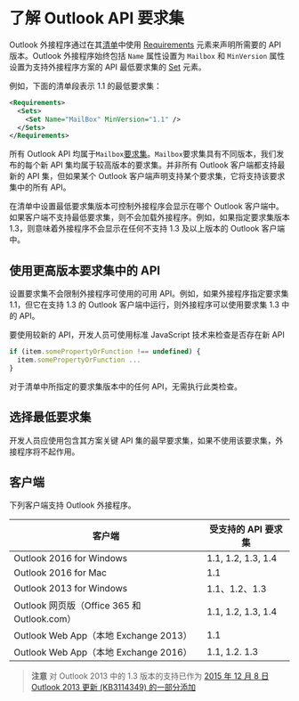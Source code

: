  

# <a name="understanding-outlook-api-requirement-sets"></a>了解 Outlook API 要求集

Outlook 外接程序通过在其[清单](https://msdn.microsoft.com/EN-US/library/office/dn592036.aspx)中使用 [Requirements](https://msdn.microsoft.com/en-us/library/office/fp123693.aspx) 元素来声明所需要的 API 版本。Outlook 外接程序始终包括 `Name` 属性设置为 `Mailbox` 和 `MinVersion` 属性设置为支持外接程序方案的 API 最低要求集的 [Set](https://msdn.microsoft.com/EN-US/library/office/dn592049.aspx) 元素。

例如，下面的清单段表示 1.1 的最低要求集：

```xml
<Requirements>
  <Sets>
    <Set Name="MailBox" MinVersion="1.1" />
  </Sets>
</Requirements>
```

所有 Outlook API 均属于`Mailbox`[要求集](https://msdn.microsoft.com/EN-US/library/office/dn535871.aspx#SpecifyRequirementSets_intro)。`Mailbox`要求集具有不同版本，我们发布的每个新 API 集均属于较高版本的要求集。并非所有 Outlook 客户端都支持最新的 API 集，但如果某个 Outlook 客户端声明支持某个要求集，它将支持该要求集中的所有 API。

在清单中设置最低要求集版本可控制外接程序会显示在哪个 Outlook 客户端中。如果客户端不支持最低要求集，则不会加载外接程序。例如，如果指定要求集版本 1.3，则意味着外接程序不会显示在任何不支持 1.3 及以上版本的 Outlook 客户端中。

## <a name="using-apis-from-later-requirement-sets"></a>使用更高版本要求集中的 API

设置要求集不会限制外接程序可使用的可用 API。例如，如果外接程序指定要求集 1.1，但它在支持 1.3 的 Outlook 客户端中运行，则外接程序可以使用要求集 1.3 中的 API。

要使用较新的 API，开发人员可使用标准 JavaScript 技术来检查是否存在新 API

```js
if (item.somePropertyOrFunction !== undefined) {
  item.somePropertyOrFunction ...
}
```

对于清单中所指定的要求集版本中的任何 API，无需执行此类检查。

## <a name="choosing-a-minimum-requirement-set"></a>选择最低要求集

开发人员应使用包含其方案关键 API 集的最早要求集，如果不使用该要求集，外接程序将不起作用。

## <a name="clients"></a>客户端

下列客户端支持 Outlook 外接程序。

| 客户端 | 受支持的 API 要求集 |
| --- | --- |
| Outlook 2016 for Windows | 1.1, 1.2, 1.3, 1.4 |
| Outlook 2016 for Mac | 1.1 |
| Outlook 2013 for Windows | 1.1、1.2、1.3 |
| Outlook 网页版（Office 365 和 Outlook.com） | 1.1, 1.2, 1.3, 1.4 |
| Outlook Web App（本地 Exchange 2013） | 1.1 |
| Outlook Web App（本地 Exchange 2016） | 1.1, 1.2. 1.3 |
>**注意** 对 Outlook 2013 中的 1.3 版本的支持已作为 [2015 年 12 月 8 日 Outlook 2013 更新 (KB3114349) 的一部分添加](https://support.microsoft.com/en-us/kb/3114349)    
